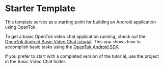 Starter Template
===================================

This template serves as a starting point for building an Android application using OpenTok.

To get a basic OpenTok video chat application running, check out the [OpenTok Android Basic Video Chat tutorial](https://tokbox.com/developer/tutorials/android/basic-video-chat/step-1/). This app shows how to accomplish basic tasks using the [OpenTok Android SDK](https://tokbox.com/opentok/libraries/client/android/).

If you prefer to start with a completed version of the tutorial, use the project in the Basic Video Chat folder.
